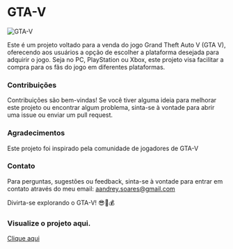 # GTA-V 

![GTA-V](https://th.bing.com/th/id/OIP.zHcfWEm0hgLujGebse2QsAAAAA?rs=1&pid=ImgDetMain)

Este é um projeto voltado para a venda do jogo Grand Theft Auto V (GTA V), oferecendo aos usuários a opção de escolher a plataforma desejada para adquirir o jogo. Seja no PC, PlayStation ou Xbox, este projeto visa facilitar a compra para os fãs do jogo em diferentes plataformas.

### Contribuições

Contribuições são bem-vindas! Se você tiver alguma ideia para melhorar este projeto ou encontrar algum problema, sinta-se à vontade para abrir uma issue ou enviar um pull request.

### Agradecimentos

Este projeto foi inspirado pela comunidade de jogadores de GTA-V

### Contato

Para perguntas, sugestões ou feedback, sinta-se à vontade para entrar em contato através do meu email: [aandrey.soares@gmail.com](mailto:seu_email@gmail.com)

Divirta-se explorando o GTA-V! 😎🚗💰

### Visualize o projeto aqui.
<a href="https://drey021.github.io/projeto-GTA-V/" target="_blank"> Clique aqui </a>
